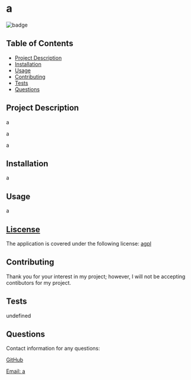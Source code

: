 # a

![badge](https://img.shields.io/badge/license-agpl-blue)

## Table of Contents

- [Project Description](#project-description)
- [Installation](#installation)
- [Usage](#usage)
- [Contributing](#contributing)
- [Tests](#tests)
- [Questions](#questions)

## Project Description

a

a

a

## Installation

a

## Usage

a

## [Liscense](#table-of-contents)

 The application is covered under the following license: [agpl](https://choosealicense.com/licenses/agpl)

## Contributing

Thank you for your interest in my project; however, I will not be accepting contibutors for my project.

## Tests

undefined

## Questions

Contact information for any questions:

[GitHub](https://github.com/undefined)

[Email: a](mailto:a)
